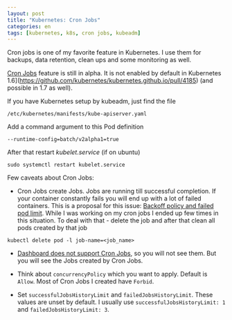```yaml
---
layout: post
title: "Kubernetes: Cron Jobs"
categories: en
tags: [kubernetes, k8s, cron jobs, kubeadm]
---
```


Cron jobs is one of my favorite feature in Kubernetes. I use them for backups,
data retention, clean ups and some monitoring as well.

[Cron Jobs](https://kubernetes.io/docs/concepts/workloads/controllers/cron-jobs/) 
feature is still in alpha. It is not enabled by default in 
Kubernetes 1.6](https://github.com/kubernetes/kubernetes.github.io/pull/4185)
(and possible in 1.7 as well). 

If you have Kubernetes setup by kubeadm, just find the file

```
/etc/kubernetes/manifests/kube-apiserver.yaml
```

Add a command argument to this Pod definition

```
--runtime-config=batch/v2alpha1=true
```

After that restart *kubelet.service* (if on ubuntu)

```
sudo systemctl restart kubelet.service
```

Few caveats about Cron Jobs:

- Cron Jobs create Jobs. Jobs are running till successful completion. 
If your container constantly fails you will end up with a lot of failed containers.
This is a proposal for this issue:
[Backoff policy and failed pod limit](https://github.com/kubernetes/community/pull/583).
While I was working on my cron jobs I ended up few times in this situation.
To deal with that - delete the job and after that clean all pods created by that 
job

```
kubectl delete pod -l job-name=<job_name>
```

- [Dashboard does not support Cron Jobs](https://github.com/kubernetes/dashboard/issues/1562),
so you will not see them. But you will see the Jobs created by Cron Jobs.

- Think about `concurrencyPolicy` which you want to apply. Default is `Allow`.
Most of Cron Jobs I created have `Forbid`.

- Set `successfulJobsHistoryLimit` and `failedJobsHistoryLimit`. These values are
unset by default. I usually use `successfulJobsHistoryLimit: 1` and `failedJobsHistoryLimit: 3`.

